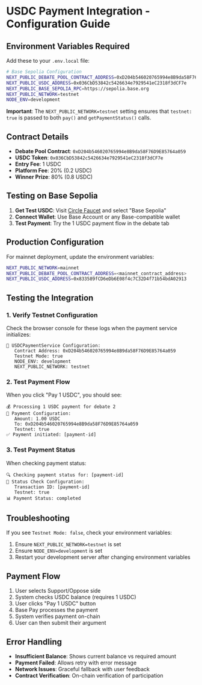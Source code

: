 # USDC Payment Integration - Configuration Guide

## Environment Variables Required

Add these to your `.env.local` file:

```bash
# Base Sepolia Configuration
NEXT_PUBLIC_DEBATE_POOL_CONTRACT_ADDRESS=0xD204b546020765994e8B9da58F76D9E85764a059
NEXT_PUBLIC_USDC_ADDRESS=0x036CbD53842c5426634e7929541eC2318f3dCF7e
NEXT_PUBLIC_BASE_SEPOLIA_RPC=https://sepolia.base.org
NEXT_PUBLIC_NETWORK=testnet
NODE_ENV=development
```

**Important**: The `NEXT_PUBLIC_NETWORK=testnet` setting ensures that `testnet: true` is passed to both `pay()` and `getPaymentStatus()` calls.

## Contract Details

- **Debate Pool Contract**: `0xD204b546020765994e8B9da58F76D9E85764a059`
- **USDC Token**: `0x036CbD53842c5426634e7929541eC2318f3dCF7e`
- **Entry Fee**: 1 USDC
- **Platform Fee**: 20% (0.2 USDC)
- **Winner Prize**: 80% (0.8 USDC)

## Testing on Base Sepolia

1. **Get Test USDC**: Visit [Circle Faucet](https://faucet.circle.com) and select "Base Sepolia"
2. **Connect Wallet**: Use Base Account or any Base-compatible wallet
3. **Test Payment**: Try the 1 USDC payment flow in the debate tab

## Production Configuration

For mainnet deployment, update the environment variables:

```bash
NEXT_PUBLIC_NETWORK=mainnet
NEXT_PUBLIC_DEBATE_POOL_CONTRACT_ADDRESS=<mainnet_contract_address>
NEXT_PUBLIC_USDC_ADDRESS=0x833589fCD6eDb6E08f4c7C32D4f71b54bdA02913
```

## Testing the Integration

### 1. Verify Testnet Configuration

Check the browser console for these logs when the payment service initializes:

```
🔧 USDCPaymentService Configuration:
   Contract Address: 0xD204b546020765994e8B9da58F76D9E85764a059
   Testnet Mode: true
   NODE_ENV: development
   NEXT_PUBLIC_NETWORK: testnet
```

### 2. Test Payment Flow

When you click "Pay 1 USDC", you should see:

```
💰 Processing 1 USDC payment for debate 2
🔧 Payment Configuration:
   Amount: 1.00 USDC
   To: 0xD204b546020765994e8B9da58F76D9E85764a059
   Testnet: true
✅ Payment initiated: [payment-id]
```

### 3. Test Payment Status

When checking payment status:

```
🔍 Checking payment status for: [payment-id]
🔧 Status Check Configuration:
   Transaction ID: [payment-id]
   Testnet: true
📊 Payment Status: completed
```

## Troubleshooting

If you see `Testnet Mode: false`, check your environment variables:

1. Ensure `NEXT_PUBLIC_NETWORK=testnet` is set
2. Ensure `NODE_ENV=development` is set
3. Restart your development server after changing environment variables

## Payment Flow

1. User selects Support/Oppose side
2. System checks USDC balance (requires 1 USDC)
3. User clicks "Pay 1 USDC" button
4. Base Pay processes the payment
5. System verifies payment on-chain
6. User can then submit their argument

## Error Handling

- **Insufficient Balance**: Shows current balance vs required amount
- **Payment Failed**: Allows retry with error message
- **Network Issues**: Graceful fallback with user feedback
- **Contract Verification**: On-chain verification of participation
